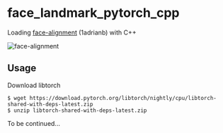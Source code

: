 # face_landmark_pytorch_cpp
Loading [face-alignment](https://github.com/1adrianb/face-alignment) (1adrianb) with C++

![face-alignment](https://github.com/1adrianb/face-alignment/raw/master/docs/images/face-alignment-adrian.gif)

## Usage
Download libtorch
```
$ wget https://download.pytorch.org/libtorch/nightly/cpu/libtorch-shared-with-deps-latest.zip
$ unzip libtorch-shared-with-deps-latest.zip
```
To be continued...
